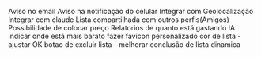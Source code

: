 Aviso no email
Aviso na notificação do celular
Integrar com Geolocalização
Integrar com claude
Lista compartilhada com outros perfis(Amigos)
Possibilidade de colocar preço
Relatorios de quanto está gastando
IA indicar onde está mais barato 
fazer favicon personalizado
cor de lista - ajustar OK
botao de excluir lista - melhorar 
conclusão de lista dinamica 